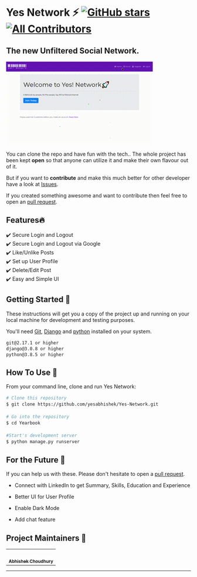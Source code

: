 # Yes Network ⚡️  [![GitHub stars](https://img.shields.io/github/stars/yesabhishek/Yes-Network)](https://github.com/yesabhishek/Yes-Network/stargazers)  [![All Contributors](https://img.shields.io/badge/all_contributors-1-orange.svg?style=flat-square)](#contributors)

## The new Unfiltered Social Network.


<p align="center">
  
![Yes Network in action](./img/snap.gif)
 
</p>


You can clone the repo and have fun with the tech.. The whole project has been kept **open** so that anyone can utilize it and make their own flavour out of it.  

But if you want to **contribute** and make this much better for other developer have a look at [Issues](https://github.com/yesabhishek/Yes-Network/issues).


If you created something awesome and want to contribute then feel free to open an [pull request](https://github.com/yesabhishek/Yes-Network/pulls).


## Features🔥
✔️ Secure Login and Logout\
✔️ Secure Login and Logout via Google\
✔️ Like/Unlike Posts\
✔️ Set up User Profile\
✔️ Delete/Edit Post\
✔️ Easy and Simple UI


## Getting Started 🚀

These instructions will get you a copy of the project up and running on your local machine for development and testing purposes.

You'll need [Git](https://git-scm.com), [Django](https://www.djangoproject.com/download/) and [python](https://www.python.org/downloads/) installed on your system.

```
git@2.17.1 or higher
django@3.0.8 or higher
python@3.8.5 or higher
```

## How To Use 🔧

From your command line, clone and run Yes Network:

```bash
# Clone this repository
$ git clone https://github.com/yesabhishek/Yes-Network.git

# Go into the repository
$ cd Yearbook

#Start's development server
$ python manage.py runserver
```



## For the Future 🚩
If you can help us with these. Please don't hesitate to open a [pull request](https://github.com/yesabhishek/Yes-Network/pulls).

- Connect with LinkedIn to get Summary, Skills, Education and Experience

- Better UI for User Profile

- Enable Dark Mode

- Add chat feature

## Project Maintainers 🚧

<table>
  <tr>
    <td align="center"><a href="http://yesabhishek.github.io"><img src="https://avatars1.githubusercontent.com/u/34596803?s=400&u=b1dae5d14076b466af9fbc2ee1279239b39dca17&v=4" width="100px;" alt=""/><br /><sub><b>Abhishek Choudhury</b></sub></a></td>
     </tr>
</table>

<!-- markdownlint-enable -->
<!-- prettier-ignore-end -->
<!-- ALL-CONTRIBUTORS-LIST:END -->

---
